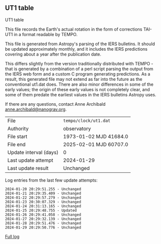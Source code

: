 
## UT1 table

UT1 table

This file records the Earth's actual rotation in the form of
corrections TAI-UT1 in a format readable by TEMPO.

This file is generated from Astropy's parsing of the IERS
bulletins. It should be updated approximately monthly, and it
includes the IERS predictions covering about a year after the
publication date.

This differs slightly from the version traditionally distributed
with TEMPO - that is generated by a combination of a perl script
parsing the output from the IERS web form and a custom C program
generating predictions. As a result, this generated file may not
extend as far into the future as the conventional ut1.dat does.
There are also minor differences in some of the early values; the
origin of these early values is not completely clear, and some of
them predate the earliest values in the IERS bulletins Astropy uses.

If there are any questions, contact Anne Archibald
<anne.archibald@nanograv.org>.

|     |     |
|:--- |:--- |
| File | `tempo/clock/ut1.dat` |
| Authority | observatory |
| File start | 1973-01-02 MJD 41684.0 |
| File end | 2025-02-01 MJD 60707.0 |
| Update interval (days) | 0 |
| Last update attempt | 2024-01-29 |
| Last update result | Unchanged |

Log entries from the last few update attempts:
```
2024-01-20 20:29:51.255 - Unchanged
2024-01-21 20:29:35.409 - Unchanged
2024-01-22 20:29:57.279 - Unchanged
2024-01-23 20:30:07.329 - Unchanged
2024-01-24 20:31:13.165 - Unchanged
2024-01-25 20:29:48.755 - Updated
2024-01-26 20:29:41.058 - Unchanged
2024-01-27 20:29:32.139 - Unchanged
2024-01-28 20:29:51.476 - Unchanged
2024-01-29 20:29:50.776 - Unchanged
```
[Full log](https://raw.githubusercontent.com/ipta/pulsar-clock-corrections/main/log/tempo/clock/ut1.dat.log)
